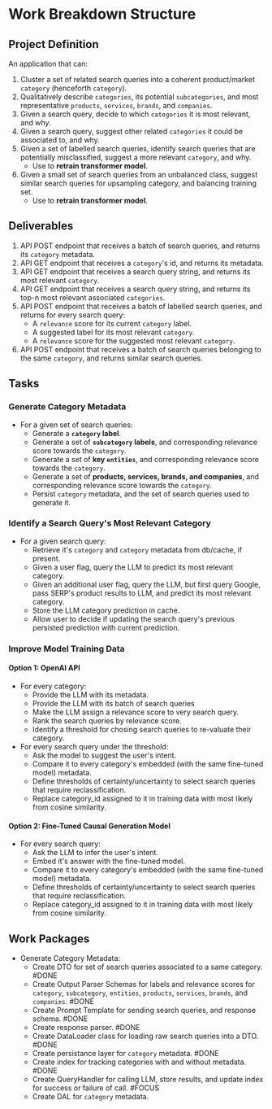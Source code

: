 # Work Breakdown Structure

## Project Definition

An application that can:

1. Cluster a set of related search queries into a coherent product/market `category` (henceforth `category`).
2. Qualitatively describe `categories`, its potential `subcategories`, and most representative `products`, `services`, `brands`, and `companies`.
3. Given a search query, decide to which `categories` it is most relevant, and why.
4. Given a search query, suggest other related `categories` it could be associated to, and why.
5. Given a set of labelled search queries, identify search queries that are potentially misclassified, suggest a more relevant `category`, and why.
   * Use to **retrain transformer model**.
6. Given a small set of search queries from an unbalanced class, suggest similar search queries for upsampling category, and balancing training set.
   * Use to **retrain transformer model**.

## Deliverables

1. API POST endpoint that receives a batch of search queries, and returns its `category` metadata.
2. API GET endpoint that receives a `category`'s id, and returns its metadata.
3. API GET endpoint that receives a search query string, and returns its most relevant `category`.
4. API GET endpoint that receives a search query string, and returns its top-n most relevant associated `categories`.
5. API POST endpoint that receives a batch of labelled search queries, and returns for every search query:
   * A `relevance` score for its current `category` label.
   * A suggested label for its most relevant `category`.
   * A `relevance` score for the suggested most relevant `category`.
6. API POST endpoint that receives a batch of search queries belonging to the same `category`, and returns similar search queries.

## Tasks

### Generate Category Metadata

* For a given set of search queries:
  * Generate a **`category` label**.
  * Generate a set of **`subcategory` labels**, and corresponding relevance score towards the `category`.
  * Generate a set of **key `entities`**, and corresponding relevance score towards the `category`.
  * Generate a set of **products, services, brands, and companies**, and corresponding relevance score towards the `category`.
  * Persist `category` metadata, and the set of search queries used to generate it.

### Identify a Search Query's Most Relevant Category

* For a given search query:
  * Retrieve it's `category` and `category` metadata from db/cache, if present.
  * Given a user flag, query the LLM to predict its most relevant category.
  * Given an additional user flag, query the LLM, but first query Google, pass SERP's product results to LLM, and predict its most relevant category.
  * Store the LLM category prediction in cache.
  * Allow user to decide if updating the search query's previous persisted prediction with current prediction.

### Improve Model Training Data

#### Option 1: OpenAI API

* For every category:
  * Provide the LLM with its metadata.
  * Provide the LLM with its batch of search queries
  * Make the LLM assign a relevance score to very search query.
  * Rank the search queries by relevance score.
  * Identify a threshold for chosing search queries to re-valuate their category.
* For every search query under the threshold:
  * Ask the model to suggest the user's intent.
  * Compare it to every category's embedded (with the same fine-tuned model) metadata.
  * Define thresholds of certainty/uncertainty to select search queries that require reclassification.
  * Replace category_id assigned to it in training data with most likely from cosine similarity.

#### Option 2: Fine-Tuned Causal Generation Model

* For every search query:
  * Ask the LLM to infer the user's intent.
  * Embed it's answer with the fine-tuned model.
  * Compare it to every category's embedded (with the same fine-tuned model) metadata.
  * Define thresholds of certainty/uncertainty to select search queries that require reclassification.
  * Replace category_id assigned to it in training data with most likely from cosine similarity.

## Work Packages

* Generate Category Metadata:
  * Create DTO for set of search queries associated to a same category. #DONE
  * Create Output Parser Schemas for labels and relevance scores for `category`, `subcategory`, `entities`, `products`, `services`, `brands`, and `companies`. #DONE
  * Create Prompt Template for sending search queries, and response schema. #DONE
  * Create response parser. #DONE
  * Create DataLoader class for loading raw search queries into a DTO. #DONE
  * Create persistance layer for `category` metadata. #DONE
  * Create index for tracking categories with and without metadata. #DONE
  * Create QueryHandler for calling LLM, store results, and update index for success or failure of call. #FOCUS
  * Create DAL for `category` metadata.
